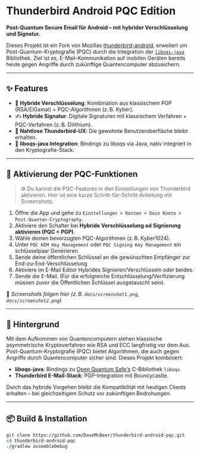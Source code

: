 # Thunderbird Android PQC Edition

**Post-Quantum Secure Email für Android – mit hybrider Verschlüsselung und Signatur.**

Dieses Projekt ist ein Fork von Mozillas [thunderbird-android](https://github.com/mozilla-mobile/thunderbird-android), erweitert um Post-Quantum-Kryptografie (PQC) durch die Integration der [`liboqs-java`](https://github.com/open-quantum-safe/liboqs-java) Bibliothek. Ziel ist es, E-Mail-Kommunikation auf mobilen Geräten bereits heute gegen Angriffe durch zukünftige Quantencomputer abzusichern.

---

## ✨ Features

- 🔐 **Hybride Verschlüsselung**: Kombination aus klassischem PGP (RSA/ElGamal) + PQC-Algorithmen (z. B. Kyber).
- ✍️ **Hybride Signatur**: Digitale Signaturen mit klassischem Verfahren + PQC-Verfahren (z. B. Dilithium).
- 📱 **Nahtlose Thunderbird-UX**: Die gewohnte Benutzeroberfläche bleibt erhalten.
- 🔌 **liboqs-java Integration**: Bindings zu liboqs via Java, nativ integriert in den Kryptografie-Stack.

---

## 🧪 Aktivierung der PQC-Funktionen

> ⚙️ Du kannst die PQC-Features in den Einstellungen von Thunderbird aktivieren. Hier ist eine kurze Schritt-für-Schritt-Anleitung mit Screenshots:

1. Öffne die App und gehe zu `Einstellungen > Konten > Dein Konto > Post-Quanten-Cryptography`.
2. Aktiviere den Schalter bei **Hybride Verschlüsselung od Signierung aktivieren (PQC + PGP)**.
3. Wähle deinen bevorzugten PQC-Algorithmen (z. B. Kyber1024).
4. Unter `PQC KEM Key Management` oder `PQC Signing Key Management` ein schlüsselpaar Generieren
5. Sende deine öffentlichen Schlüssel an die gewünschten Empfänger zur End-zu-End-Verschlüsselung
6. Aktiviere im E-Mail Editor Hybrides Signieren/Verschlüsseln oder beides.
7. Sende die E-Mail. (Für die erfolgreiche Entschlüsselung/Verifizierung müssen zuvor die Öffentlichen Schlüssel ausgetauscht sein).

📸 *Screenshots folgen hier (z. B. `docs/screenshot1.png`, `docs/screenshot2.png`)*

---

## 🧠 Hintergrund

Mit dem Aufkommen von Quantencomputern stehen klassische asymmetrische Kryptoverfahren wie RSA und ECC langfristig vor dem Aus. Post-Quantum-Kryptografie (PQC) bietet Algorithmen, die auch gegen Angriffe durch Quantencomputer sicher sind. Dieses Projekt kombiniert:

- **liboqs-java**: Bindings zu [Open Quantum Safe's](https://openquantumsafe.org/) C-Bibliothek `liboqs`.
- **Thunderbird E-Mail-Stack**: PGP-Integration mit Bouncycastle.

Durch das hybride Vorgehen bleibt die Kompatibilität mit heutigen Clients erhalten – bei gleichzeitigem Schutz vor zukünftigen Bedrohungen.

---

## 📦 Build & Installation

```bash
git clone https://github.com/DaveMcBeer/thunderbird-android-pqc.git
cd thunderbird-android-pqc
./gradlew assembleDebug
